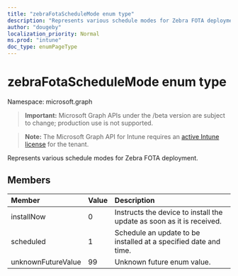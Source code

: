 ```yaml
---
title: "zebraFotaScheduleMode enum type"
description: "Represents various schedule modes for Zebra FOTA deployment."
author: "dougeby"
localization_priority: Normal
ms.prod: "intune"
doc_type: enumPageType
---
```


# zebraFotaScheduleMode enum type

Namespace: microsoft.graph

> **Important:** Microsoft Graph APIs under the /beta version are subject to change; production use is not supported.

> **Note:** The Microsoft Graph API for Intune requires an [active Intune license](https://go.microsoft.com/fwlink/?linkid=839381) for the tenant.

Represents various schedule modes for Zebra FOTA deployment.

## Members
|Member|Value|Description|
|:---|:---|:---|
|installNow|0|Instructs the device to install the update as soon as it is received.|
|scheduled|1|Schedule an update to be installed at a specified date and time.|
|unknownFutureValue|99|Unknown future enum value.|





